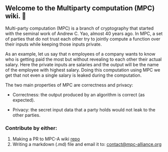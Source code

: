 ## Welcome to the Multiparty computation (MPC) wiki. 🚀

Multi-party computation (MPC) is a branch of cryptography that started with the seminal work of Andrew C. Yao, almost 40 years ago. In MPC, a set of parties that do not trust each other try to jointly compute a function over their inputs while keeping those inputs private. 

As an example, let us say that n employees of a company wants to know who is getting paid the most but without revealing to each other their actual salary. Here the private inputs are salaries and the output will be the name of the employee with highest salary. Doing this computation using MPC we get that not even a single salary is leaked during the computation. 

The two main properties of MPC are correctness and privacy:

- Correctness: the output produced by an algorithm is correct (as expected).

- Privacy: the secret input data that a party holds would not leak to the other parties.

### Contribute by either:

1. Making a PR to MPC-A wiki [repo](https://github.com/mpc-alliance/mpc-alliance.github.io)
2. Writing a markdown (.md) file and email it to: [contact@mpc-alliance.org](contact@mpc-alliance.org)